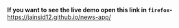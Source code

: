 **If you want to see the live demo open this link in `firefox`-**
  https://jainsid12.github.io/news-app/
